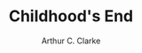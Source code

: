 ---
layout: book-review
title: Childhood's End
author: "Arthur C. Clarke"
cover: assets/img/book_covers/childhood_end.jpg
finished: 2025-06-11
rating: 5
goodreads_url: "https://www.goodreads.com/review/show/7647860194"
review: >
  ** spoiler alert ** Man does not trust what he cannot see. Stormgren moves from a blindly trusting man to slowly becoming curious again- perhaps a sign of the basic human instinct returning. Ironically, it was a blind man who opened his eyes.
  

  Stormgren is a fantastic name. It holds a lot of gravitas. Perhaps that is why everyone called him Rikki- that made the surname less scary. He felt very personable, was funny and also level headed. Perhaps all qualities you’d expect from the UN secreterary general, but made for a likable character nonetheless.


  Still an interesting choice to make the Overlords look like the devil itself. I wonder why Clarke chose to do this?
  Coming back to this after finishing the book- I really liked Clarke’s explanation. As humans knew the end of their world was near, they indirectly associated the Overlords with causing it. And this image of the Overlords was passed through the sands of time, through the collective consciousness of humanity to the point where our ancestors had this ‘feeling’ that the devil, the one who brought forth the destruction of humanity itself was Satan/Karellen. It tied it very well with the entire stream of consciousness discussion in the last few chapters.


  It was also interesting how Clarke expected creative art to decline after Earth became a utopia. His basis was since there is no adversity faced by humans- there was no artistic expression. I initially felt the opposite. Since humans had so much free time on their hands, they could then focus their energy towards creative output rather than figuring out how to put food on the table. But I suppose his reasoning makes more sense than mine. True art, real art, is the expression of human pain and suffering. When you feel very strongly about something, art is the most natural human instinct. We have been expressing ourselves since cave men. Does utopia result in regression of the human emotion?


  It’s written like someone is describing a movie. Each scene is described just enough and the rest left to imagination. It is hard to strike the balance between overdescribing environments to the point that you become disconnected with the actual situation and just focusing on dialogue, a balance which Clarke manages well.


  The ending was beautifully overwhelming. Childhood’s end? I understand it now. Jan’s helplessness and simultaneous awe at the situation mirrored my own emotions. The way he described the end of our species and our planet made me feel not sad, but weirdly proud, that humanity had ascended to another form, far better than its current one. The children, instead of carrying with them their parent’s ideologies and traits, left all that behind, becoming their own organism completely. I suppose you can never control what your child will turn out to be.


  The book had some of the best characters and arcs I have ever read. Stormgren, George, Jean, Jan, Karellen, Rashaverak were extremely well fleshed out. No one overstayed their welcome. An excellent cast.


  Poignant. 5/5


  Quotes-


  “Evil men could be destroyed, but nothing could be done with good men who were deluded”
  
  
  “Suppose, in their altruistic passion for justice and order, they had determined to reform the world, but had not realized that they were destroying the soul of man?”
  
  
  “But in this modern world the greatest thing is to have an ideal. Achieving it is considerably less important”
---